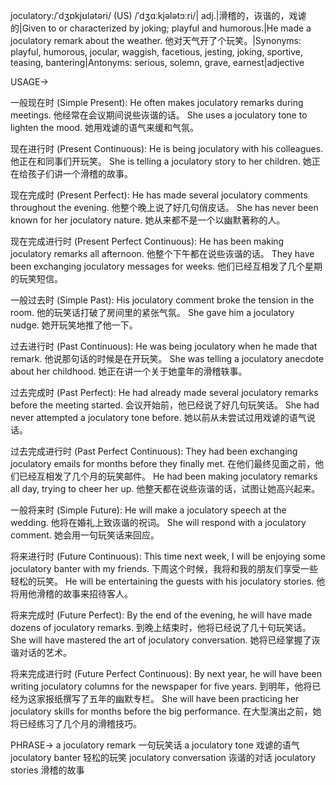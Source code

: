 joculatory:/ˈdʒɒkjʊlətəri/ (US) /ˈdʒɑːkjələtɔːri/| adj.|滑稽的，诙谐的，戏谑的|Given to or characterized by joking; playful and humorous.|He made a joculatory remark about the weather. 他对天气开了个玩笑。|Synonyms: playful, humorous, jocular, waggish, facetious, jesting, joking, sportive, teasing, bantering|Antonyms: serious, solemn, grave, earnest|adjective

USAGE->

一般现在时 (Simple Present):
He often makes joculatory remarks during meetings.  他经常在会议期间说些诙谐的话。
She uses a joculatory tone to lighten the mood. 她用戏谑的语气来缓和气氛。

现在进行时 (Present Continuous):
He is being joculatory with his colleagues. 他正在和同事们开玩笑。
She is telling a joculatory story to her children.  她正在给孩子们讲一个滑稽的故事。

现在完成时 (Present Perfect):
He has made several joculatory comments throughout the evening. 他整个晚上说了好几句俏皮话。
She has never been known for her joculatory nature.  她从来都不是一个以幽默著称的人。

现在完成进行时 (Present Perfect Continuous):
He has been making joculatory remarks all afternoon. 他整个下午都在说些诙谐的话。
They have been exchanging joculatory messages for weeks. 他们已经互相发了几个星期的玩笑短信。

一般过去时 (Simple Past):
His joculatory comment broke the tension in the room. 他的玩笑话打破了房间里的紧张气氛。
She gave him a joculatory nudge.  她开玩笑地推了他一下。

过去进行时 (Past Continuous):
He was being joculatory when he made that remark.  他说那句话的时候是在开玩笑。
She was telling a joculatory anecdote about her childhood. 她正在讲一个关于她童年的滑稽轶事。

过去完成时 (Past Perfect):
He had already made several joculatory remarks before the meeting started. 会议开始前，他已经说了好几句玩笑话。
She had never attempted a joculatory tone before. 她以前从未尝试过用戏谑的语气说话。

过去完成进行时 (Past Perfect Continuous):
They had been exchanging joculatory emails for months before they finally met.  在他们最终见面之前，他们已经互相发了几个月的玩笑邮件。
He had been making joculatory remarks all day, trying to cheer her up.  他整天都在说些诙谐的话，试图让她高兴起来。


一般将来时 (Simple Future):
He will make a joculatory speech at the wedding. 他将在婚礼上致诙谐的祝词。
She will respond with a joculatory comment. 她会用一句玩笑话来回应。

将来进行时 (Future Continuous):
This time next week, I will be enjoying some joculatory banter with my friends. 下周这个时候，我将和我的朋友们享受一些轻松的玩笑。
He will be entertaining the guests with his joculatory stories. 他将用他滑稽的故事来招待客人。

将来完成时 (Future Perfect):
By the end of the evening, he will have made dozens of joculatory remarks. 到晚上结束时，他将已经说了几十句玩笑话。
She will have mastered the art of joculatory conversation. 她将已经掌握了诙谐对话的艺术。

将来完成进行时 (Future Perfect Continuous):
By next year, he will have been writing joculatory columns for the newspaper for five years. 到明年，他将已经为这家报纸撰写了五年的幽默专栏。
She will have been practicing her joculatory skills for months before the big performance. 在大型演出之前，她将已经练习了几个月的滑稽技巧。


PHRASE->
a joculatory remark  一句玩笑话
a joculatory tone  戏谑的语气
joculatory banter  轻松的玩笑
joculatory conversation  诙谐的对话
joculatory stories  滑稽的故事


